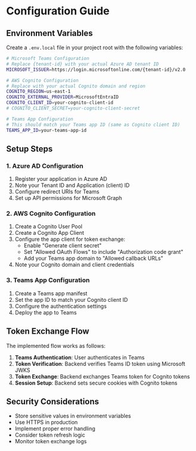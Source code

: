 # Configuration Guide

## Environment Variables

Create a `.env.local` file in your project root with the following variables:

```bash
# Microsoft Teams Configuration
# Replace {tenant-id} with your actual Azure AD tenant ID
MICROSOFT_ISSUER=https://login.microsoftonline.com/{tenant-id}/v2.0

# AWS Cognito Configuration
# Replace with your actual Cognito domain and region
COGNITO_REGION=us-east-1
COGNITO_EXTERNAL_PROVIDER=MicrosoftEntraID
COGNITO_CLIENT_ID=your-cognito-client-id
# COGNITO_CLIENT_SECRET=your-cognito-client-secret

# Teams App Configuration
# This should match your Teams app ID (same as Cognito client ID)
TEAMS_APP_ID=your-teams-app-id
```

## Setup Steps

### 1. Azure AD Configuration
1. Register your application in Azure AD
2. Note your Tenant ID and Application (client) ID
3. Configure redirect URIs for Teams
4. Set up API permissions for Microsoft Graph

### 2. AWS Cognito Configuration
1. Create a Cognito User Pool
2. Create a Cognito App Client
3. Configure the app client for token exchange:
   - Enable "Generate client secret"
   - Set "Allowed OAuth Flows" to include "Authorization code grant"
   - Add your Teams app domain to "Allowed callback URLs"
4. Note your Cognito domain and client credentials

### 3. Teams App Configuration
1. Create a Teams app manifest
2. Set the app ID to match your Cognito client ID
3. Configure the authentication settings
4. Deploy the app to Teams

## Token Exchange Flow

The implemented flow works as follows:

1. **Teams Authentication**: User authenticates in Teams
2. **Token Verification**: Backend verifies Teams ID token using Microsoft JWKS
3. **Token Exchange**: Backend exchanges Teams token for Cognito tokens
4. **Session Setup**: Backend sets secure cookies with Cognito tokens

## Security Considerations

- Store sensitive values in environment variables
- Use HTTPS in production
- Implement proper error handling
- Consider token refresh logic
- Monitor token exchange logs 